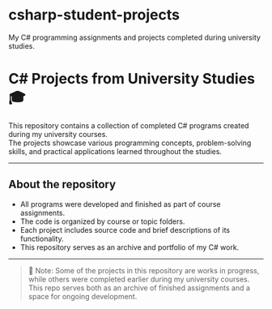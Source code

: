 # csharp-student-projects
My C# programming assignments and projects completed during university studies.
# C# Projects from University Studies 🎓

This repository contains a collection of completed C# programs created during my university courses.  
The projects showcase various programming concepts, problem-solving skills, and practical applications learned throughout the studies.

---

## About the repository

- All programs were developed and finished as part of course assignments.
- The code is organized by course or topic folders.
- Each project includes source code and brief descriptions of its functionality.
- This repository serves as an archive and portfolio of my C# work.

---

> 📌 Note: Some of the projects in this repository are works in progress,  
> while others were completed earlier during my university courses.  
> This repo serves both as an archive of finished assignments and a space for ongoing development.
